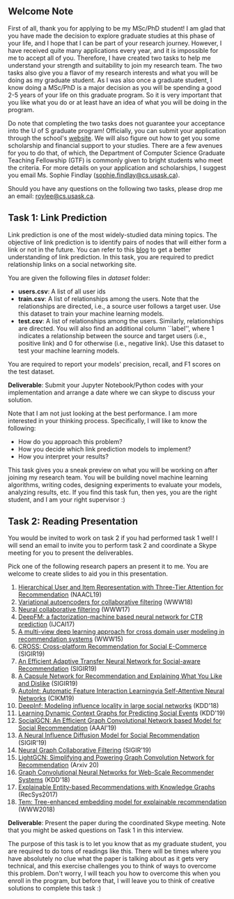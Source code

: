 ## Welcome Note

First of all, thank you for applying to be my MSc/PhD student! I am glad that you have made the decision to explore graduate studies at this phase of your life, and I hope that I can be part of your research journey. However, I have received quite many applications every year, and it is impossible for me to accept all of you. Therefore, I have created two tasks to help me understand your strength and suitability to join my research team. The two tasks also give you a flavor of my research interests and what you will be doing as my graduate student. As I was also once a graduate student, I know doing a MSc/PhD is a major decision as you will be spending a good 2-5 years of your life on this graduate program. So it is very important that you like what you do or at least have an idea of what you will be doing in the program.

Do note that completing the two tasks does not guarantee your acceptance into the U of S graduate program! Officially, you can submit your application through the school's [website](https://www.cs.usask.ca/students/graduate/graduate-programs/applications-for-admission.php). We will also figure out how to get you some scholarship and financial support to your studies. There are a few avenues for you to do that, of which, the Department of Computer Science Graduate Teaching Fellowship (GTF) is commonly given to bright students who meet the criteria. For more details on your application and scholarships, I suggest you email Ms. Sophie Findlay (sophie.findlay@cs.usask.ca). 

Should you have any questions on the following two tasks, please drop me an email: roylee@cs.usask.ca.

## Task 1: Link Prediction

Link prediction is one of the most widely-studied data mining topics. The objective of link prediction is to identify pairs of nodes that will either form a link or not in the future. You can refer to this [blog](https://www.analyticsvidhya.com/blog/2020/01/link-prediction-how-to-predict-your-future-connections-on-facebook/) to get a better understanding of link prediction. In this task, you are required to predict relationship links on a social networking site.

You are given the following files in *dataset* folder:
*  **users.csv**: A list of all user ids
*  **train.csv**: A list of relationships among the users. Note that the relationships are directed, i.e., a source user follows a target user. Use this dataset to train your machine learning models.
*  **test.csv**: A list of relationships among the users. Similarly, relationships are directed. You will also find an additional column ``label'', where 1 indicates a relationship between the source and target users (i.e., positive link) and 0 for otherwise (i.e., negative link). Use this dataset to test your machine learning models.

You are required to report your models' precision, recall, and F1 scores on the test dataset.

**Deliverable**: Submit your Jupyter Notebook/Python codes with your implementation and arrange a date where we can skype to discuss your solution.

Note that I am not just looking at the best performance. I am more interested in your thinking process. Specifically, I will like to know the following:

*  How do you approach this problem?
*  How you decide which link prediction models to implement?
*  How you interpret your results?

This task gives you a sneak preview on what you will be working on after joining my research team. You will be building novel machine learning algorithms, writing codes, designing experiments to evaluate your models, analyzing results, etc. If you find this task fun, then yes, you are the right student, and I am your right supervisor :)


## Task 2: Reading Presentation

You would be invited to work on task 2 if you had performed task 1 well! I will send an email to invite you to perform task 2 and coordinate a Skype meeting for you to present the deliverables.

Pick one of the following research papers an present it to me. You are welcome to create slides to aid you in this presentation.

1. [Hierarchical User and Item Representation with Three-Tier Attention for Recommendation](https://www.aclweb.org/anthology/N19-1180.pdf) (NAACL19)
2. [Variational autoencoders for collaborative filtering](https://arxiv.org/pdf/1802.05814.pdf) (WWW18) 
3. [Neural collaborative filtering](https://arxiv.org/pdf/1708.05031.pdf) (WWW17)
4. [DeepFM: a factorization-machine based neural network for CTR prediction](https://www.ijcai.org/proceedings/2017/0239.pdf) (IJCAI17)
5. [A multi-view deep learning approach for cross domain user modeling in recommendation systems](http://sonyis.me/paperpdf/frp1159-songA-www-2015.pdf) (WWW15) 
6. [CROSS: Cross-platform Recommendation for Social E-Commerce](http://delivery.acm.org/10.1145/3340000/3331191/p515-lin.pdf?ip=128.233.10.222&id=3331191&acc=ACTIVE%20SERVICE&key=FD0067F557510FFB%2E0F446B7AFEA05D92%2E4D4702B0C3E38B35%2E4D4702B0C3E38B35&__acm__=1575566088_2039698ece9d8ee996ccdbf205f8323b) (SIGIR19)
7. [An Efficient Adaptive Transfer Neural Network for Social-aware Recommendation](http://delivery.acm.org/10.1145/3340000/3331192/p225-chen.pdf?ip=128.233.10.222&id=3331192&acc=ACTIVE%20SERVICE&key=FD0067F557510FFB%2E0F446B7AFEA05D92%2E4D4702B0C3E38B35%2E4D4702B0C3E38B35&__acm__=1575565929_ebf835ffcc2219f62358c41f99130711) (SIGIR19)
8. [A Capsule Network for Recommendation and Explaining What You Like and Dislike](https://arxiv.org/pdf/1907.00687.pdf) (SIGIR19)
9. [AutoInt: Automatic Feature Interaction Learningvia Self-Attentive Neural Networks](https://dl.acm.org/doi/pdf/10.1145/3357384.3357925?casa_token=C42GzATU82AAAAAA:eDB8GdLJXqRWmItnr7TrW-YTTWIGIgXgqpFrzBM_ODIfwDcn4vMPOTrO1PrrHA2whx-HZzhVJy4_) (CIKM19)
10. [DeepInf: Modeling influence locality in large social networks](https://pdfs.semanticscholar.org/bd35/082b63662249d5050e98a96592e5cd67a904.pdf) (KDD'18)
11. [Learning Dynamic Context Graphs for Predicting Social Events](https://yue-ning.github.io/docs/KDD19-dengA.pdf) (KDD'19) 
12. [SocialGCN: An Efficient Graph Convolutional Network based Model for Social Recommendation](https://arxiv.org/pdf/1811.02815.pdf) (AAAI'19)
13. [A Neural Influence Diffusion Model for Social Recommendation](https://arxiv.org/pdf/1904.10322.pdf) (SIGIR'19)
14. [Neural Graph Collaborative Filtering](https://arxiv.org/pdf/1905.08108.pdf) (SIGIR'19)
15. [LightGCN: Simplifying and Powering Graph Convolution Network for Recommendation](https://arxiv.org/pdf/2002.02126.pdf) (Arxiv 20)
16. [Graph Convolutional Neural Networks for Web-Scale Recommender Systems](https://dl.acm.org/doi/pdf/10.1145/3219819.3219890) (KDD'18)
17. [Explainable Entity-based Recommendations with Knowledge Graphs](https://arxiv.org/pdf/1707.05254) (RecSys2017)
18. [Tem: Tree-enhanced embedding model for explainable recommendation](https://dl.acm.org/doi/pdf/10.1145/3178876.3186066) (WWW2018)


**Deliverable**: Present the paper during the coordinated Skype meeting. Note that you might be asked questions on Task 1 in this interview. 

The purpose of this task is to let you know that as my graduate student, you are required to do tons of readings like this. There will be times where you have absolutely no clue what the paper is talking about as it gets very technical, and this exercise challenges you to think of ways to overcome this problem. Don't worry, I will teach you how to overcome this when you enroll in the program, but before that, I will leave you to think of creative solutions to complete this task :)

